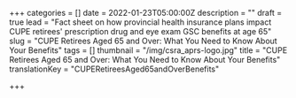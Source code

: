+++
categories = []
date = 2022-01-23T05:00:00Z
description = ""
draft = true
lead = "Fact sheet on how provincial health insurance plans impact CUPE retirees' prescription drug and eye exam GSC benefits at age 65"
slug = "CUPE Retirees Aged 65 and Over: What You Need to Know About Your Benefits"
tags = []
thumbnail = "/img/csra_aprs-logo.jpg"
title = "CUPE Retirees Aged 65 and Over: What You Need to Know About Your Benefits"
translationKey = "CUPERetireesAged65andOverBenefits"

+++
